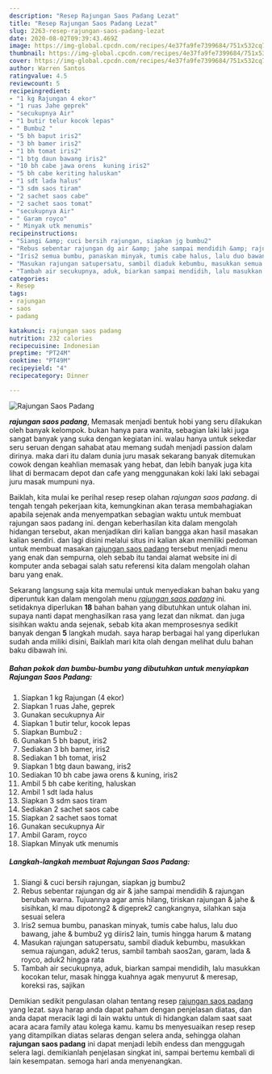 ```yaml
---
description: "Resep Rajungan Saos Padang Lezat"
title: "Resep Rajungan Saos Padang Lezat"
slug: 2263-resep-rajungan-saos-padang-lezat
date: 2020-08-02T09:39:43.469Z
image: https://img-global.cpcdn.com/recipes/4e37fa9fe7399684/751x532cq70/rajungan-saos-padang-foto-resep-utama.jpg
thumbnail: https://img-global.cpcdn.com/recipes/4e37fa9fe7399684/751x532cq70/rajungan-saos-padang-foto-resep-utama.jpg
cover: https://img-global.cpcdn.com/recipes/4e37fa9fe7399684/751x532cq70/rajungan-saos-padang-foto-resep-utama.jpg
author: Warren Santos
ratingvalue: 4.5
reviewcount: 5
recipeingredient:
- "1 kg Rajungan 4 ekor"
- "1 ruas Jahe geprek"
- "secukupnya Air"
- "1 butir telur kocok lepas"
- " Bumbu2 "
- "5 bh baput iris2"
- "3 bh bamer iris2"
- "1 bh tomat iris2"
- "1 btg daun bawang iris2"
- "10 bh cabe jawa orens  kuning iris2"
- "5 bh cabe keriting haluskan"
- "1 sdt lada halus"
- "3 sdm saos tiram"
- "2 sachet saos cabe"
- "2 sachet saos tomat"
- "secukupnya Air"
- " Garam royco"
- " Minyak utk menumis"
recipeinstructions:
- "Siangi &amp; cuci bersih rajungan, siapkan jg bumbu2"
- "Rebus sebentar rajungan dg air &amp; jahe sampai mendidih &amp; rajungan berubah warna. Tujuannya agar amis hilang, tiriskan rajungan &amp; jahe &amp; sisihkan, kl mau dipotong2 &amp; digeprek2 cangkangnya, silahkan saja sesuai selera"
- "Iris2 semua bumbu, panaskan minyak, tumis cabe halus, lalu duo bawang, jahe &amp; bumbu2 yg diiris2 lain, tumis hingga harum &amp; matang"
- "Masukan rajungan satupersatu, sambil diaduk kebumbu, masukkan semua rajungan, aduk2 terus, sambil tambah saos2an, garam, lada &amp; royco, aduk2 hingga rata"
- "Tambah air secukupnya, aduk, biarkan sampai mendidih, lalu masukkan kocokan telur, masak hingga kuahnya agak menyurut &amp; meresap, koreksi ras, sajikan"
categories:
- Resep
tags:
- rajungan
- saos
- padang

katakunci: rajungan saos padang 
nutrition: 232 calories
recipecuisine: Indonesian
preptime: "PT24M"
cooktime: "PT49M"
recipeyield: "4"
recipecategory: Dinner

---
```



![Rajungan Saos Padang](https://img-global.cpcdn.com/recipes/4e37fa9fe7399684/751x532cq70/rajungan-saos-padang-foto-resep-utama.jpg)

<b><i>rajungan saos padang</i></b>, Memasak menjadi bentuk hobi yang seru dilakukan oleh banyak kelompok. bukan hanya para wanita, sebagian laki laki juga sangat banyak yang suka dengan kegiatan ini. walau hanya untuk sekedar seru seruan dengan sahabat atau memang sudah menjadi passion dalam dirinya. maka dari itu dalam dunia juru masak sekarang banyak ditemukan cowok dengan keahlian memasak yang hebat, dan lebih banyak juga kita lihat di bermacam depot dan cafe yang menggunakan koki laki laki sebagai juru masak mumpuni nya.



Baiklah, kita mulai ke perihal resep resep olahan <i>rajungan saos padang</i>. di tengah tengah pekerjaan kita, kemungkinan akan terasa membahagiakan apabila sejenak anda menyempatkan sebagian waktu untuk membuat rajungan saos padang ini. dengan keberhasilan kita dalam mengolah hidangan tersebut, akan menjadikan diri kalian bangga akan hasil masakan kalian sendiri. dan lagi disini melalui situs ini kalian akan memiliki pedoman untuk membuat masakan <u>rajungan saos padang</u> tersebut menjadi menu yang enak dan sempurna, oleh sebab itu tandai alamat website ini di komputer anda sebagai salah satu referensi kita dalam mengolah olahan baru yang enak.


Sekarang langsung saja kita memulai untuk menyediakan bahan baku yang diperuntuk kan dalam mengolah menu <u><i>rajungan saos padang</i></u> ini. setidaknya diperlukan <b>18</b> bahan bahan yang dibutuhkan untuk olahan ini. supaya nanti dapat menghasilkan rasa yang lezat dan nikmat. dan juga sisihkan waktu anda sejenak, sebab kita akan memprosesnya sedikit banyak dengan <b>5</b> langkah mudah. saya harap berbagai hal yang diperlukan sudah anda miliki disini, Baiklah mari kita olah dengan melihat dulu bahan baku dibawah ini.

<!--inarticleads1-->

##### Bahan pokok dan bumbu-bumbu yang dibutuhkan untuk menyiapkan Rajungan Saos Padang:

1. Siapkan 1 kg Rajungan (4 ekor)
1. Siapkan 1 ruas Jahe, geprek
1. Gunakan secukupnya Air
1. Siapkan 1 butir telur, kocok lepas
1. Siapkan  Bumbu2 :
1. Gunakan 5 bh baput, iris2
1. Sediakan 3 bh bamer, iris2
1. Sediakan 1 bh tomat, iris2
1. Siapkan 1 btg daun bawang, iris2
1. Sediakan 10 bh cabe jawa orens &amp; kuning, iris2
1. Ambil 5 bh cabe keriting, haluskan
1. Ambil 1 sdt lada halus
1. Siapkan 3 sdm saos tiram
1. Sediakan 2 sachet saos cabe
1. Siapkan 2 sachet saos tomat
1. Gunakan secukupnya Air
1. Ambil  Garam, royco
1. Siapkan  Minyak utk menumis




<!--inarticleads2-->

##### Langkah-langkah membuat Rajungan Saos Padang:

1. Siangi &amp; cuci bersih rajungan, siapkan jg bumbu2
1. Rebus sebentar rajungan dg air &amp; jahe sampai mendidih &amp; rajungan berubah warna. Tujuannya agar amis hilang, tiriskan rajungan &amp; jahe &amp; sisihkan, kl mau dipotong2 &amp; digeprek2 cangkangnya, silahkan saja sesuai selera
1. Iris2 semua bumbu, panaskan minyak, tumis cabe halus, lalu duo bawang, jahe &amp; bumbu2 yg diiris2 lain, tumis hingga harum &amp; matang
1. Masukan rajungan satupersatu, sambil diaduk kebumbu, masukkan semua rajungan, aduk2 terus, sambil tambah saos2an, garam, lada &amp; royco, aduk2 hingga rata
1. Tambah air secukupnya, aduk, biarkan sampai mendidih, lalu masukkan kocokan telur, masak hingga kuahnya agak menyurut &amp; meresap, koreksi ras, sajikan




Demikian sedikit pengulasan olahan tentang resep <u>rajungan saos padang</u> yang lezat. saya harap anda dapat paham dengan penjelasan diatas, dan anda dapat meracik lagi di lain waktu untuk di hidangkan dalam saat saat acara acara family atau kolega kamu. kamu bs menyesuaikan resep resep yang ditampilkan diatas selaras dengan selera anda, sehingga olahan <b>rajungan saos padang</b> ini dapat menjadi lebih endess dan menggugah selera lagi. demikianlah penjelasan singkat ini, sampai bertemu kembali di lain kesempatan. semoga hari anda menyenangkan.
